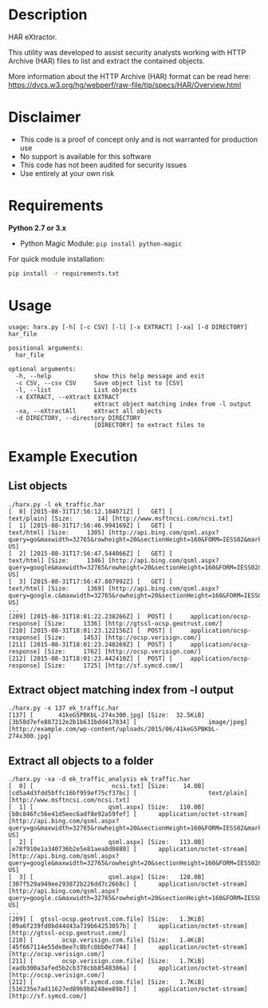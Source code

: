 # Description

HAR eXtractor.

This utility was developed to assist security analysts working with HTTP
Archive (HAR) files to list and extract the contained objects.

More information about the HTTP Archive (HAR) format can be read here:
https://dvcs.w3.org/hg/webperf/raw-file/tip/specs/HAR/Overview.html

# Disclaimer

* This code is a proof of concept only and is not warranted for production use
* No support is available for this software
* This code has not been audited for security issues
* Use entirely at your own risk

# Requirements

**Python 2.7 or 3.x**

* Python Magic Module: `pip install python-magic`

For quick module installation:
```bash
pip install -r requirements.txt
```

# Usage
```
usage: harx.py [-h] [-c CSV] [-l] [-x EXTRACT] [-xa] [-d DIRECTORY] har_file

positional arguments:
  har_file

optional arguments:
  -h, --help            show this help message and exit
  -c CSV, --csv CSV     Save object list to [CSV]
  -l, --list            List objects
  -x EXTRACT, --eXtract EXTRACT
                        eXtract object matching index from -l output
  -xa, --eXtractAll     eXtract all objects
  -d DIRECTORY, --directory DIRECTORY
                        [DIRECTORY] to extract files to
```

# Example Execution
## List objects
```
./harx.py -l ek_traffic.har
[  0] [2015-08-31T17:56:12.104071Z] [   GET] [                    text/plain] [Size:       14] [http://www.msftncsi.com/ncsi.txt]
[  1] [2015-08-31T17:56:46.994169Z] [   GET] [                     text/html] [Size:     1305] [http://api.bing.com/qsml.aspx?query=go&maxwidth=32765&rowheight=20&sectionHeight=160&FORM=IESS02&market=en-US]
[  2] [2015-08-31T17:56:47.544066Z] [   GET] [                     text/html] [Size:     1346] [http://api.bing.com/qsml.aspx?query=google&maxwidth=32765&rowheight=20&sectionHeight=160&FORM=IESS02&market=en-US]
[  3] [2015-08-31T17:56:47.807992Z] [   GET] [                     text/html] [Size:     1369] [http://api.bing.com/qsml.aspx?query=google.c&maxwidth=32765&rowheight=20&sectionHeight=160&FORM=IESS02&market=en-US]
...
[209] [2015-08-31T18:01:22.238266Z] [  POST] [     application/ocsp-response] [Size:     1336] [http://gtssl-ocsp.geotrust.com/]
[210] [2015-08-31T18:01:23.122156Z] [  POST] [     application/ocsp-response] [Size:     1453] [http://ocsp.verisign.com/]
[211] [2015-08-31T18:01:23.248269Z] [  POST] [     application/ocsp-response] [Size:     1762] [http://ocsp.verisign.com/]
[212] [2015-08-31T18:01:23.442410Z] [  POST] [     application/ocsp-response] [Size:     1725] [http://sf.symcd.com/]
```

## Extract object matching index from -l output
```
./harx.py -x 137 ek_traffic.har
[137] [       41keG5PBKbL-274x300.jpg] [Size:  32.5KiB] [3b58d7efe887212e2b1b631bdd417034] [                    image/jpeg] [http://example.com/wp-content/uploads/2015/06/41keG5PBKbL-274x300.jpg]
```

## Extract all objects to a folder
```
./harx.py -xa -d ek_traffic_analysis ek_traffic.har
[  0] [                      ncsi.txt] [Size:    14.0B] [cd5a4d3fdd5bffc16bf959ef75cf37bc] [                    text/plain] [http://www.msftncsi.com/ncsi.txt]
[  1] [                     qsml.aspx] [Size:   110.0B] [b0c846fc56e41d5eec6adf8e92a59fef] [      application/octet-stream] [http://api.bing.com/qsml.aspx?query=go&maxwidth=32765&rowheight=20&sectionHeight=160&FORM=IESS02&market=en-US]
[  2] [                     qsml.aspx] [Size:   113.0B] [e78f910e1a340736b2e5e81aea8d0880] [      application/octet-stream] [http://api.bing.com/qsml.aspx?query=google&maxwidth=32765&rowheight=20&sectionHeight=160&FORM=IESS02&market=en-US]
[  3] [                     qsml.aspx] [Size:   128.0B] [307f529a949ee293872b226dd7c2668c] [      application/octet-stream] [http://api.bing.com/qsml.aspx?query=google.c&maxwidth=32765&rowheight=20&sectionHeight=160&FORM=IESS02&market=en-US]
...
[209] [  gtssl-ocsp.geotrust.com.file] [Size:   1.3KiB] [09a6f239fd0bd44d43a739b64253057b] [      application/octet-stream] [http://gtssl-ocsp.geotrust.com/]
[210] [        ocsp.verisign.com.file] [Size:   1.4KiB] [45f667114e55de8ee7c8bfc0bb0e7744] [      application/octet-stream] [http://ocsp.verisign.com/]
[211] [        ocsp.verisign.com.file] [Size:   1.7KiB] [eadb300a3afed5b2cb378cbb8548386a] [      application/octet-stream] [http://ocsp.verisign.com/]
[212] [             sf.symcd.com.file] [Size:   1.7KiB] [516235e7ad11627ed89b9b8248ee89b7] [      application/octet-stream] [http://sf.symcd.com/]
```
